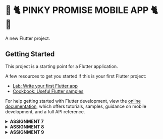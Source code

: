 # 🎀 🐈  PINKY PROMISE MOBILE APP  🐈 🎀

A new Flutter project.

## Getting Started

This project is a starting point for a Flutter application.

A few resources to get you started if this is your first Flutter project:

- [Lab: Write your first Flutter app](https://docs.flutter.dev/get-started/codelab)
- [Cookbook: Useful Flutter samples](https://docs.flutter.dev/cookbook)

For help getting started with Flutter development, view the
[online documentation](https://docs.flutter.dev/), which offers tutorials,
samples, guidance on mobile development, and a full API reference.

<details>
  <summary><strong>ASSIGNMENT 7</strong></summary>
  
### 1. Explain what are stateless widgets and stateful widgets, and explain the difference between them.
Stateless Widgets are static and don't hold mutable state. They will update when external data changes. 

Stateful Widgets are dynamic widgets that maintain a mutable state that can change over time. A widget is called stateful if a widget changes when a user interacts with it.

#### DIFFERENCE BETWEEN STATELESS AND STATEFUL WIDGETS:
##### State Management:
Stateless widgets do not require state management unlike stateful widgets
##### Rendering:
Stateless widgets are only rendered once and update depending on the change of external data. Stateful widgets re-renders when input data changes.
##### Behaviour:
Stateless widgets are static and Stateful widgets are dynamic.


### 2. Mention the widgets that you have used for this project and its uses.
#### MaterialApp:
Top-level widget that provides a default structure for a flutter app, including theme settings and navigation. It's used to initialize the app and apply theme configurations globally.

#### Scaffold: 
Provides the basic visual layout structure for the app. Here, it's used to give the page a default layout structure.

#### AppBar: 
Used as the top section of the screen, which typically contains the title and optional actions. The app title "PINKY PROMISE" is displayed using bold white font by the AppBar.

#### Padding:
Used to add space around the child widgets.

#### Column: 
Arranges its child widgets vertically in a single column. In this app, it's used to stack the rows, the welcome message, and the grid of ItemCard widgets vertically.

#### Row:
Arranges its children horizontally in a single row. Here, it is used to display the InfoCard widgets for "NPM," "Name," and "Class" next to each other.

#### Card:
Used to create a material design card with rounded corners and shadows. It wraps the InfoCard content to give each piece of information a boxed appearance, visually separating them.

#### Container:
A versatile widget that allows for adding padding, margins, background color, and more. Here, it's used to control the layout of the contents within Card and ItemCard widgets.

#### GridView.count:
Creates a grid layout where we can control the number of columns. In this app, it is used to display ItemCard widgets in a 3-column grid.

#### Text:
Used to display text on screen. Here, it's used for showing title, welcome message, and other content within the cards.

#### Icon:
This is used to display the icons from the provided library (Material Icons). The ItemCard uses icons to represent the actions "View Product List", "Logout" and "Add Product".

#### Material:
Provides a canvas for material design styling, including shadows and rounded corners.

#### InkWell:
A gesture detector that shows a ripple effect when tapped. 

#### MediaQuery: 
Used here to access the device's screen dimensions. It's used within InfoCard to adjust the width of the card based on the screen size.

#### SnackBar:
Provides message to the user. In this project, for example, "You have pressed the View Product List button" message will show when the View Product List button is pressed.

### 3. What is the use-case for setState()? Explain the variable that can be affected by setState().
The setState() method is used to update the component's state in response to events, server responses, or changes in props. It queues all the state updates and tells commands to re-render the component and its children with the new state. The variables affected by setState() are those defined within the component's state object.

### 4. Explain the difference between const and final keyword.
A variable declared with the final keyword is initialized at runtime and can be assigned only once. In contrast, a variable with the const keyword is evaluated at compile-time and is already assigned by the time the program is at runtime, meaning the value must be known and fixed during compilation. 

### 5. How I implemented the checklists. 
#### A. Generating a New Flutter Project with the E-Commerce theme that matches the previous assignments.
1. To do this, i generated a new Flutter project in the terminal with the name pinky_promise and entered the directory with these commands.
 ```
flutter create pinky_promise
cd pinky_promise
 ```
2. Then i ran 'flutter run' to run the flutter application. I used Google Chrome to run this. 
3. Then i performed:
```
git init
```
in the root folder and performed add-commit-push to a new github repository titled "pinky-promise-mobile"
4. After generating a new flutter project, I reorganized the project structure with a few steps. First, I created a new file named menu.dart in the pinky_promise/lib directory and added the following code to it
```
import 'package:flutter/material.dart';
```
5. Then I cut these classes from the main.dart file
```
class MyHomePage ... {
    ...
}

class _MyHomePageState ... {
    ...
}
```
6. After that, I imported:
```
import 'package:pinky_promise/menu.dart';
```
to the top of the main.dart file since main.dart no longer understands the MyHomePage class since it is moved to the menu.dart file.

7. Then, I changed MaterialApp to this:
```
colorScheme: ColorScheme.fromSwatch(
    primarySwatch: Colors.pink,
).copyWith(secondary: Colors.pink[500]),
```
and changed const MyHomePage(title: 'Flutter Demo Home Page') to become
```
MyHomePage(),
```
8. menu.dart will look like this
```
class MyHomePage extends StatelessWidget {
    MyHomePage({super.key});

    @override
    Widget build(BuildContext context) {
	return Scaffold(
	    ... 
	);
    }
}
```
and main.dart will look like this
```
import 'package:flutter/material.dart';
import 'package:pinky_promise/menu.dart';


void main() {
  runApp(const MyApp());
}

class MyApp extends StatelessWidget {
  const MyApp({super.key});

  // This widget is the root of your application.
  @override
  Widget build(BuildContext context) {
    return MaterialApp(
      title: 'Flutter Demo',
      theme: ThemeData(
        // This is the theme of your application.
        //
        // TRY THIS: Try running your application with "flutter run". You'll see
        // the application has a purple toolbar. Then, without quitting the app,
        // try changing the seedColor in the colorScheme below to Colors.green
        // and then invoke "hot reload" (save your changes or press the "hot
        // reload" button in a Flutter-supported IDE, or press "r" if you used
        // the command line to start the app).
        //
        // Notice that the counter didn't reset back to zero; the application
        // state is not lost during the reload. To reset the state, use hot
        // restart instead.
        //
        // This works for code too, not just values: Most code changes can be
        // tested with just a hot reload.
         colorScheme: ColorScheme.fromSwatch(
          primarySwatch: Colors.pink,
          ).copyWith(secondary: Colors.pink[500]),
      ),
      home: MyHomePage(),
    );
  }
}
```
#### B. Create three simple buttons with icons
1. Firstly, I added these in outside the MyHomePage and InfoCard class.
```
 ...
 class ItemHomepage {
     final String name;
     final IconData icon;

     ItemHomepage(this.name, this.icon);
 }
 ...
```

2. Then, I created a list of ItemHomepage that contains the buttons to be added to the MyHomePage class.
```
 class MyHomePage extends StatelessWidget {  
     ...
        final List<ItemHomepage> items = [
            ItemHomepage("View Product List", Icons.list),
            ItemHomepage("Add Product", Icons.add),
            ItemHomepage("Logout", Icons.logout),
        ];
     ...
 }
```
3. Then I created the ItemCard class
```
class ItemCard extends StatelessWidget {
  final ItemHomepage item;

  const ItemCard(this.item, {super.key});

  @override
  Widget build(BuildContext context) {
    return Material(
      color: item.color,
      borderRadius: BorderRadius.circular(12),
      child: InkWell(
        onTap: () {
          ScaffoldMessenger.of(context)
            ..hideCurrentSnackBar()
            ..showSnackBar(
              SnackBar(content: Text("You have pressed the ${item.name} button!")),
            );
        },
        child: Container(
          padding: const EdgeInsets.all(8),
          child: Center(
            child: Column(
              mainAxisAlignment: MainAxisAlignment.center,
              children: [
                Icon(
                  item.icon,
                  color: Colors.white,
                  size: 30.0,
                ),
                const Padding(padding: EdgeInsets.all(3)),
                Text(
                  item.name,
                  textAlign: TextAlign.center,
                  style: const TextStyle(color: Colors.white),
                ),
              ],
            ),
          ),
        ),
      ),
    );
  }
}
```

#### C. Implement different colors for each button (View Product List, Add Product, and Logout).
To do this, i changed the list of ItemHomePage I previously created to the following.
```
 class MyHomePage extends StatelessWidget {  
     ...
        final List<ItemHomepage> items = [
            ItemHomepage("View Product List", Icons.list, Colors.pink.shade100),
            ItemHomepage("Add Product", Icons.add, Colors.pink.shade200),
            ItemHomepage("Logout", Icons.logout, Colors.pink.shade300),
        ];
     ...
 }
```
Then added a 'color' property in ItemHomePage
```
class ItemHomepage {
  final String name;
  final IconData icon;
  final Color color; // Tambahkan properti warna

  ItemHomepage(this.name, this.icon, this.color);
}
```

And used the property 'color' in ItemCard
```
class ItemCard extends StatelessWidget {
  final ItemHomepage item;

  const ItemCard(this.item, {super.key});

  @override
  Widget build(BuildContext context) {
    return Material(
      color: item.color,
      borderRadius: BorderRadius.circular(12),
      child: InkWell(
        onTap: () {
          ScaffoldMessenger.of(context)
            ..hideCurrentSnackBar()
            ..showSnackBar(
              SnackBar(content: Text("You have pressed the ${item.name} button!")),
            );
        },
        child: Container(
          padding: const EdgeInsets.all(8),
          child: Center(
            child: Column(
              mainAxisAlignment: MainAxisAlignment.center,
              children: [
                Icon(
                  item.icon,
                  color: Colors.white,
                  size: 30.0,
                ),
                const Padding(padding: EdgeInsets.all(3)),
                Text(
                  item.name,
                  textAlign: TextAlign.center,
                  style: const TextStyle(color: Colors.white),
                ),
              ],
            ),
          ),
        ),
      ),
    );
  }
}

```
#### D. Display a Snackbar with messages.
To do this, I created an ItemCard class to display the buttons (has been done in the previous step). This step will also display snackbar messages. These lines specifically will display the snackbar with messages.
```
...
      child: InkWell(
        onTap: () {
          ScaffoldMessenger.of(context)
            ..hideCurrentSnackBar()
            ..showSnackBar(
              SnackBar(content: Text("You have pressed the ${item.name} button!")),
            );
        },
...
```
</details>
<details>
  <summary><strong>ASSIGNMENT 8</strong></summary>

### 1.What is the purpose of const in Flutter? Explain the advantages of using const in Flutter code. When should we use const, and when should it not be used?
The const keyword is used when the value of the variable is known at compile-time and never changes. The purpose of it is to inform Dart that certain values are known at compile-time, which makes apps more memory-efficient and faster. Using const widgets allows Flutter to reuse the same instance wherever that widget is used in the widget tree, reducing memory usage. 

We should use const when a widget's properties do not change. 
We should not use const when a widget's properties need to change, such as a widget with an animation or one that responds to user interactions. We also shouldn't use const when values are not known at compile-time.

### 2. Explain and compare the usage of Column and Row in Flutter. Provide example implementations of each layout widget!

Column and Row are used by adding a list of children widgets to the Row/Column widget.
The differences between the two are:

- Column: aligns child widgets in a vertical direction
- Row: align child widgets along a horizontal line.

Example implementation:
Column:
```
Center(
  child: Column(
    children: [
      const Padding(
        padding: EdgeInsets.only(top: 16.0),
        child: Text(
          'Hi MofuBuddy! Welcome back to Pinky Promise!',
          style: TextStyle(
            fontWeight: FontWeight.bold,
            fontSize: 18.0,
          ),
        ),
      ),
      GridView.count(
        primary: true,
        padding: const EdgeInsets.all(20),
        crossAxisSpacing: 10,
        mainAxisSpacing: 10,
        crossAxisCount: 3,
        shrinkWrap: true,
        children: items.map((ItemHomepage item) {
          return ItemCard(item);
        }).toList(),
      ),
    ],
  ),
)

```

Row:
```
Row(
  mainAxisAlignment: MainAxisAlignment.spaceEvenly,
  children: [
    InfoCard(title: 'NPM', content: npm),
    InfoCard(title: 'Name', content: name),
    InfoCard(title: 'Class', content: className),
    ],
  ),

```
### 3. List the input elements you used on the form page in this assignment. Are there other Flutter input elements you didn't use in this assignment? Explain!

Input elements I used on the form page:
- TextFormField: used to capture text input for Product and Description
- ElevatedButton: this button is used to submit the form and save the product data. 

Other Flutter input elements you didn't use in this assignment
- Checkbox: useful for capturing binary choices.
- Radio: useful for selecting one option from a list of mutually exclusive choices.
- Switch: ideal for toggling a setting on or off. Often used in preference forms
- Slider: used for selecting a value from a continuous range.
- DatePicker:  used to let users select dates.
- DropdownButton: allows users to select from a list of options.
- AutoComplete: provides a text field with auto-completion capabilities.

### 4. How do you set the theme within a Flutter application to ensure consistency? Did you implement a theme in your application?
To ensure consistency, I used MaterialApp in the the main.dart file:
```
import 'package:flutter/material.dart';
import 'package:pinky_promise/screens/menu.dart';

void main() {
  runApp(const MyApp());
}

class MyApp extends StatelessWidget {
  const MyApp({super.key});

  @override
  Widget build(BuildContext context) {
    return MaterialApp(
      title: 'Flutter Demo',
      theme: ThemeData(
        // Define a consistent color scheme for the app
        colorScheme: ColorScheme.fromSwatch(
          primarySwatch: Colors.pink,
        ).copyWith(
          secondary: Colors.pink[500], 
        ),
      ),
      home: MyHomePage(),
    );
  }
}

```
Regarding theme implementation, I implemented a "Pink" theme for this application, similar to what I did in the previous assignments with flutter. 
- Primary Swatch: i used
```
primarySwatch: Colors.pink
```
which sets the primary color of your app to shades of pink. This color is automatically applied to elements like the AppBar background, buttons, and any widget that uses Theme.of(context).colorScheme.primary.
- Secondary Color: The secondary color here is 
```
secondary: Colors.pink[500]
```
- AppBar Styling: by setting colorScheme.primary to pink, the AppBar inherits the pink color as its background color, which ensures consistency.

### 5.  How do you manage navigation in a multi-page Flutter application?
To manage navugation in a multi-page Flutter application, first I used Navigator.pushReplacement to navigate between screens when specific buttons are pressed. 
Example:
```
ListTile(
  leading: const Icon(Icons.home_outlined),
  title: const Text('Home Page'),
  onTap: () {
    Navigator.pushReplacement(
      context,
      MaterialPageRoute(builder: (context) => MyHomePage()),
    );
  },
),

```

I also used Drawer widget to create a side navigation menu for the app.

```
drawer: const LeftDrawer(),

```

```
Drawer(
  child: ListView(
    children: [
      DrawerHeader(
        decoration: BoxDecoration(
          color: Theme.of(context).colorScheme.primary,
        ),
        child: const Column(
          children: [
            Text(
              'Pinky Promise',
              style: TextStyle(
                fontSize: 24,
                fontWeight: FontWeight.bold,
                color: Colors.white,
              ),
            ),
          ],
        ),
      ),
      ListTile(
        leading: const Icon(Icons.add),
        title: const Text('Add Product'),
        onTap: () {
          Navigator.pushReplacement(
            context,
            MaterialPageRoute(builder: (context) => ProductEntryFormPage()),
          );
        },
      ),
    ],
  ),
);

```

### HOW I IMPLEMENTED THE CHECKLISTS
#### A. Creating at least one new page in the application, specifically a form page to add a new item.
1. To do this, I created two new directory in lib, namely screens and widgets. But I used lib/screens in this step.
2. I moved menu.dart to this directory and added a new file named productentry_form.dart with the code inside of the file as follows:
```
import 'package:flutter/material.dart';
import 'package:pinky_promise/widgets/left_drawer.dart';

class ProductEntryFormPage extends StatefulWidget {
  const ProductEntryFormPage({super.key});

  @override
  State<ProductEntryFormPage> createState() => _ProductEntryFormPageState();
}

class _ProductEntryFormPageState extends State<ProductEntryFormPage> {
  final _formKey = GlobalKey<FormState>();
  String _product = "";
  String _description = "";
  int _amount = 0;
  int _coquetteness = 0;

  @override
  Widget build(BuildContext context) {
    return Scaffold(
      appBar: AppBar(
        title: const Center(
          child: Text(
            'Add Your Product!',
          ),
        ),
        backgroundColor: Theme.of(context).colorScheme.primary,
        foregroundColor: Colors.white,
      ),
      drawer: const LeftDrawer(),
      body: Form(
        key: _formKey,
        child: SingleChildScrollView(
          child: Column(
            crossAxisAlignment: CrossAxisAlignment.start,
            children: [
              Padding(
                padding: const EdgeInsets.all(8.0),
                child: TextFormField(
                  decoration: InputDecoration(
                    hintText: "Product",
                    labelText: "Product",
                    border: OutlineInputBorder(
                      borderRadius: BorderRadius.circular(5.0),
                    ),
                  ),
                  onChanged: (String? value) {
                    setState(() {
                      _product = value!;
                    });
                  },
                  validator: (String? value) {
                    if (value == null || value.isEmpty) {
                      return "Product cannot be empty!";
                    }
                    return null;
                  },
                ),
              ),
              Padding(
                padding: const EdgeInsets.all(8.0),
                child: TextFormField(
                  decoration: InputDecoration(
                    hintText: "Description",
                    labelText: "Description",
                    border: OutlineInputBorder(
                      borderRadius: BorderRadius.circular(5.0),
                    ),
                  ),
                  onChanged: (String? value) {
                    setState(() {
                      _description = value!;
                    });
                  },
                  validator: (String? value) {
                    if (value == null || value.isEmpty) {
                      return "Description cannot be empty!";
                    }
                    return null;
                  },
                ),
              ),
              Padding(
                padding: const EdgeInsets.all(8.0),
                child: TextFormField(
                  decoration: InputDecoration(
                    hintText: "Amount",
                    labelText: "Amount",
                    border: OutlineInputBorder(
                      borderRadius: BorderRadius.circular(5.0),
                    ),
                  ),
                  keyboardType: TextInputType.number,
                  onChanged: (String? value) {
                    setState(() {
                      _amount = int.tryParse(value!) ?? 0;
                    });
                  },
                  validator: (String? value) {
                    if (value == null || value.isEmpty) {
                      return "Amount cannot be empty!";
                    }
                    if (int.tryParse(value) == null) {
                      return "Amount must be a number!";
                    }
                    return null;
                  },
                ),
              ),
              Padding(
                padding: const EdgeInsets.all(8.0),
                child: TextFormField(
                  decoration: InputDecoration(
                    hintText: "Coquetteness",
                    labelText: "Coquetteness",
                    border: OutlineInputBorder(
                      borderRadius: BorderRadius.circular(5.0),
                    ),
                  ),
                  keyboardType: TextInputType.number,
                  onChanged: (String? value) {
                    setState(() {
                      _coquetteness = int.tryParse(value!) ?? 0; // Corrected here
                    });
                  },
                  validator: (String? value) {
                    if (value == null || value.isEmpty) {
                      return "Coquetteness cannot be empty!";
                    }
                    if (int.tryParse(value) == null) {
                      return "Coquetteness must be a number!";
                    }
                    return null;
                  },
                ),
              ),
              Align(
                alignment: Alignment.bottomCenter,
                child: Padding(
                  padding: const EdgeInsets.all(8.0),
                  child: ElevatedButton(
                    style: ButtonStyle(
                      backgroundColor: MaterialStateProperty.all(
                        Theme.of(context).colorScheme.primary,
                      ),
                    ),
                    onPressed: () {
                      if (_formKey.currentState!.validate()) {
                        showDialog(
                          context: context,
                          builder: (context) {
                            return AlertDialog(
                              title: const Text('Product successfully saved, buddy!!'),
                              content: SingleChildScrollView(
                                child: Column(
                                  crossAxisAlignment: CrossAxisAlignment.start,
                                  children: [
                                    Text('Product: $_product'),
                                    Text('Description: $_description'),
                                    Text('Amount: $_amount'),
                                    Text('Coquetteness: $_coquetteness'),
                                  ],
                                ),
                              ),
                              actions: [
                                TextButton(
                                  child: const Text('OK'),
                                  onPressed: () {
                                    Navigator.pop(context);
                                    _formKey.currentState!.reset();
                                    setState(() {
                                      _product = "";
                                      _description = "";
                                      _amount = 0;
                                      _coquetteness = 0;
                                    });
                                  },
                                ),
                              ],
                            );
                          },
                        );
                      }
                    },
                    child: const Text(
                      "Save",
                      style: TextStyle(color: Colors.white),
                    ),
                  ),
                ),
              ),
            ],
          ),
        ),
      ),
    );
  }
}

```
I have included four input elements, namely Product, Description, Price, and Coquetteness, with the input field not allowed to be empty, and each input field have contain data in the model's data type. A save button is also included. 

#### B. Redirect the user to the new item addition form when they press the Add Item button on the main page.
1. To do this, I created product_card.dart in widgets directory with the content as follows:
```
import 'package:pinky_promise/screens/productentry_form.dart';
import 'package:flutter/material.dart';

class ItemHomepage {
  final String name;
  final IconData icon;
  final Color color;

  ItemHomepage(this.name, this.icon, this.color);
}

class ItemCard extends StatelessWidget {
  final ItemHomepage item;

  const ItemCard(this.item, {super.key});

  @override
  Widget build(BuildContext context) {
    return Material(
      color: item.color,
      borderRadius: BorderRadius.circular(12),
      child: InkWell(
        onTap: () {
          if (item.name == "Add Item") {
            Navigator.push(
              context,
              MaterialPageRoute(builder: (context) => const ProductEntryFormPage()),
            );
          } else {
            ScaffoldMessenger.of(context).showSnackBar(
              SnackBar(content: Text("You have pressed the ${item.name} button!")),
            );
          }
        },
        child: Container(
          padding: const EdgeInsets.all(8),
          child: Center(
            child: Column(
              mainAxisAlignment: MainAxisAlignment.center,
              children: [
                Icon(
                  item.icon,
                  color: Colors.white,
                  size: 30.0,
                ),
                const SizedBox(height: 5),
                Text(
                  item.name,
                  textAlign: TextAlign.center,
                  style: const TextStyle(color: Colors.white),
                ),
              ],
            ),
          ),
        ),
      ),
    );
  }
}

```
Here, I updated the onTap Handler to navigate to ProductEntryFormPage. ItemHomePage and ItemCard were taken previously from menu.dart
 
#### C. Display the data from the form in a pop-up after pressing the Save button on the new item addition form page.
To do this, I modified the productentry_form.dart file. I create a button as the next child of Column and wrap the button with Padding and Align. 
```
Align(
  alignment: Alignment.bottomCenter,
  child: Padding(
    padding: const EdgeInsets.all(8.0),
    child: ElevatedButton(
      style: ButtonStyle(
        backgroundColor: MaterialStateProperty.all(
          Theme.of(context).colorScheme.primary,
        ),
      ),
      onPressed: () {
        if (_formKey.currentState!.validate()) {
          showDialog(
            context: context,
            builder: (context) {
              return AlertDialog(
                title: const Text('Product successfully saved, buddy!!'),
                content: SingleChildScrollView(
                  child: Column(
                    crossAxisAlignment: CrossAxisAlignment.start,
                    children: [
                      Text('Product: $_product'),
                      Text('Description: $_description'),
                      Text('Price: $_price'),
                      Text('Coquetteness: $_coquetteness'),
                    ],
                  ),
                ),
                actions: [
                  TextButton(
                    child: const Text('OK'),
                    onPressed: () {
                      Navigator.pop(context); // Closes the dialog
                      _formKey.currentState!.reset(); // Resets the form
                      setState(() {
                        _product = "";
                        _description = "";
                        _price = 0;
                        _coquetteness = 0;
                      });
                    },
                  ),
                ],
              );
            },
          );
        }
      },
      child: const Text(
        "Save",
        style: TextStyle(color: Colors.white),
      ),
    ),
  ),
);
```
#### D. Create a drawer in the application
I implemented this step by making a left_drawer.dart file in the lib/widgets directory with the content as follows:
```
import 'package:flutter/material.dart';
import 'package:pinky_promise/screens/menu.dart';
import 'package:pinky_promise/screens/productentry_form.dart';

class LeftDrawer extends StatelessWidget {
  const LeftDrawer({super.key});

  @override
  Widget build(BuildContext context) {
    return Drawer(
      child: ListView(
        children: [
          DrawerHeader(
            decoration: BoxDecoration(
              color: Theme.of(context).colorScheme.primary,
            ),
            child: const Column(
              children: [
                Text(
                  'PINKY PROMISE',
                  textAlign: TextAlign.center,
                  style: TextStyle(
                    fontSize: 24,
                    fontWeight: FontWeight.bold,
                    color: Colors.white,
                  ),
                ),
                Padding(padding: EdgeInsets.all(8)),
                Text(
                  "Your favorite coquette trinket shop!",
                  textAlign: TextAlign.center,
                  style: TextStyle(
                    color: Colors.white,
                    fontWeight: FontWeight.normal,
                    fontSize: 15.0,
                  ),
                ),
              ],
            ),
          ),
          ListTile(
            leading: const Icon(Icons.home_outlined),
            title: const Text('Home Page'),
            onTap: () {
              Navigator.pushReplacement(
                context,
                MaterialPageRoute(
                  builder: (context) => MyHomePage(),
                ),
              );
            },
          ),
          ListTile(
            leading: const Icon(Icons.add),
            title: const Text('Add Item'),
            onTap: () {
              Navigator.pushReplacement(
                context,
                MaterialPageRoute(
                  builder: (context) => ProductEntryFormPage(),
                ),
              );
            },
          ),
          ListTile(
            leading: const Icon(Icons.logout),
            title: const Text('Logout'),
            onTap: () {
              // logout logic here 
              Navigator.pop(context);
            },
          ),
        ],
      ),
    );
  }
}

```
In the left_drawer.dart file, it contains Home, Logout and Add Item. But only Home & Add Item have been implemented here. Home option can redirect the user to the main page and the Add Item redirects the user to the new item addition form page.


</details>
<details>
  <summary><strong>ASSIGNMENT 9</strong></summary>

### 1. Explain why we need to create a model to retrieve or send JSON data. Will an error occur if we don't create a model first?
We need a model for a JSON data because a model defines the structure of the data, ensuring that the JSON data retrievef or sent matches the expected format.
Models also simplify converting JSON data to usable objects in the code (deserialization) and converting objects back to JSON for sending data (serialization).

If we don't create a model first, we will have increased complexity and it is potential for runtime errors to happen. Debugging issues related to JSON data also becomes more difficult because there is no standardized way to ensure the data structure is correct.

### 2. Explain the function of the http library that you implemented for this task.
The HTTP library implemented here can be used to make HTTP requests such as POST & GET. POST is used to send new product data to the backend and GET is used to fetch the list of products from the Django backend.

HTTP library also helps with handling API communication as well as data deserialization and serialization (handling data exchange between flutter and django for example).

### 3. Explain the function of CookieRequest and why it's necessary to share the CookieRequest instance with all components in the Flutter app.
- Session Management: When a user logs in, the server sends a session cookie, which is stored by CookieRequest. This cookie is then automatically included in subsequent requests to authenticate the user.
- Authentication: CookieRequest helps handle login, logout, and managing user  session states.
- Simplified API Calls: CookieRequest provide methods like POST and GET, for making HTTP requests with cookies & CSRF tokens included.

It's necessary to share the CookieRequest instance with all components in the Flutter app because by doing this, all parts of the app can access and use the same session cookies. We can also ensure a centralized cookie management since cookies are stored in a single instance of CookieRequest.

### 4. Explain the mechanism of data transmission, from input to display in Flutter.
1. The process begins with the user providing input through UI components, for example TextField.
2. Then, before processing the input, form validation occurs. This happens by using the validator parameter in TextFormField or custom logic before submission.
3. After that, data is being sent to backend, but this occurs if the data needs to be persisted or processed by a server, it is sent to the backend using an HTTP request.
4. Then data from backend is retrieved. The mechanism happens by having the response sent by the backend being decoded by jsonDecode and a model class used to parse JSON data into Dart objects
5. Once input data is processed, the app's state is updated to reflect the changes.
6. The updated state triggers the widget to rebuild, and the data is displayed to the user. The UI automatically updates to reflect the new state.
7. Then a continous feedback loop occurs. 

### 5. Explain the authentication mechanism from login, register, to logout. Start from inputting account data in Flutter to Django's completion of the authentication process and display of the menu in Flutter.
#### LOGIN
1. First a user tries to login with an account (username and password)
2. Flutter sends the credentials to a django endpoint, in this case /auth/login/. This is being done by sending a HTTP POST request
3. Django authenticates the user by verifying the username and password using authenticate() from django.contrib.auth and creating a session and setting a cookie if the authentication is successful.
4. If the login is successful, Django returns a success message along with a session cookie.

#### REGISTER
1. First a user tries to register an account (username and password)
2. Flutter sends data to a django endpoint, in this case /auth/register/. This is being done by sending a HTTP POST request, data being sent is in JSON format
3. Django validates the data and checks for the username as well as the password.
4. If valid, Django creates a new user object and saves it in the database
5. If successful, Flutter displays a success message and redirects the user to the login page.

#### LOGOUT 
1. When a user clicks the logout button, Flutter sends a GET or POST request to Django's logout endpoint, in this case /auth/logout/).
2. Then, Django clears session data and invalidates the session cookie
3. If the logout is successful, the app redirects the user to the login page again. 

#### ACCESSING AUTHENTICATED PAGES
1. Flutter sends an authenticated HTTP request to retrieve protected resources, such as a user-specific product list in the assignment.
2. Then, Django checks if the session cookie matches an authenticated user session. If valid, Django retrieves and returns the requested data.
3. Flutter parses the received JSON data and updates the UI to display user-specific content.

### 6. HOW I IMPLEMENTED THE CHECKLISTS
#### Implement the registration feature in the Flutter project.
1. I started by creating a django app called authentication in my previous pinky-promise assignment as well as adjusting the settings to include the authentication and corsheaders in the INSTALLED_APPS and adjusting the settings to add the following variables
```
CORS_ALLOW_ALL_ORIGINS = True
CORS_ALLOW_CREDENTIALS = True
CSRF_COOKIE_SECURE = True
SESSION_COOKIE_SECURE = True
CSRF_COOKIE_SAMESITE = 'None'
SESSION_COOKIE_SAMESITE = 'None'
```
I also added 'corsheaders.middleware.CorsMiddleware' to MIDDLEWARE and added "10.0.2.2" to ALLOWED_HOSTS 

2. I created a view method for login which is done in authentication/views.py.
```
from django.contrib.auth import authenticate, login as auth_login
from django.http import JsonResponse
from django.views.decorators.csrf import csrf_exempt

@csrf_exempt
def login(request):
    username = request.POST['username']
    password = request.POST['password']
    user = authenticate(username=username, password=password)
    if user is not None:
        if user.is_active:
            auth_login(request, user)
            # Successful login status.
            return JsonResponse({
                "username": user.username,
                "status": True,
                "message": "Login successful!"
                # Add other data if you want to send data to Flutter.
            }, status=200)
        else:
            return JsonResponse({
                "status": False,
                "message": "Login failed, account disabled."
            }, status=401)

    else:
        return JsonResponse({
            "status": False,
            "message": "Login failed, check email or password again."
        }, status=401)
```

3. Made urls.py in the authentication app and filled it as follows
```
from django.urls import path
from authentication.views import login

app_name = 'authentication'

urlpatterns = [
    path('login/', login, name='login'),
]
```
3. Fixed pinky_promise/urls.py by adding
```
path('auth/', include('authentication.urls'))
```
#### Integrate the Django authentication system with the Flutter project.
1. Installed the packages provided
```
flutter pub add provider
flutter pub add pbp_django_auth
```
2. Then, I modified root widget to provide the CookieRequest library to all child widgets using Provider
```
class LoginApp extends StatelessWidget {
  const LoginApp({super.key});

  @override
  Widget build(BuildContext context) {
    return MaterialApp(
      title: 'Login',
      theme: ThemeData(
        useMaterial3: true,
        colorScheme: ColorScheme.fromSwatch(
          primarySwatch: Colors.pink,
        ).copyWith(secondary: Colors.pink[500]),
      ),
      home: const LoginPage(),
    );
  }
}
```
3. Implemented a register function in your project by adding another function in authentication/views.py
```
from django.contrib.auth.models import User
import json

...

@csrf_exempt
def register(request):
    if request.method == 'POST':
        data = json.loads(request.body)
        username = data['username']
        password1 = data['password1']
        password2 = data['password2']

        # Check if the passwords match
        if password1 != password2:
            return JsonResponse({
                "status": False,
                "message": "Passwords do not match."
            }, status=400)

        # Check if the username is already taken
        if User.objects.filter(username=username).exists():
            return JsonResponse({
                "status": False,
                "message": "Username already exists."
            }, status=400)

        # Create the new user
        user = User.objects.create_user(username=username, password=password1)
        user.save()

        return JsonResponse({
            "username": user.username,
            "status": 'success',
            "message": "User created successfully!"
        }, status=200)

    else:
        return JsonResponse({
            "status": False,
            "message": "Invalid request method."
        }, status=400)

```

#### Create a login page in the Flutter project.
1. Created a login.dart in lib/screens named menu.dart and filled it with
```
import 'package:pinky_promise/screens/menu.dart';
import 'package:flutter/material.dart';
import 'package:pbp_django_auth/pbp_django_auth.dart';
import 'package:provider/provider.dart';
import 'package:pinky_promise/screens/register.dart';

void main() {
  runApp(const LoginApp());
}

class LoginApp extends StatelessWidget {
  const LoginApp({super.key});

  @override
  Widget build(BuildContext context) {
    return MaterialApp(
      title: 'Login',
      theme: ThemeData(
        useMaterial3: true,
        colorScheme: ColorScheme.fromSwatch(
          primarySwatch: Colors.pink,
        ).copyWith(secondary: Colors.pink[500]),
      ),
      home: const LoginPage(),
    );
  }
}

class LoginPage extends StatefulWidget {
  const LoginPage({super.key});

  @override
  State<LoginPage> createState() => _LoginPageState();
}

class _LoginPageState extends State<LoginPage> {
  final TextEditingController _usernameController = TextEditingController();
  final TextEditingController _passwordController = TextEditingController();

  @override
  Widget build(BuildContext context) {
    final request = context.watch<CookieRequest>();

    return Scaffold(
      appBar: AppBar(
        title: const Text('Login'),
      ),
      body: Center(
        child: SingleChildScrollView(
          padding: const EdgeInsets.all(16.0),
          child: Card(
            elevation: 8,
            shape: RoundedRectangleBorder(
              borderRadius: BorderRadius.circular(12.0),
            ),
            child: Padding(
              padding: const EdgeInsets.all(20.0),
              child: Column(
                mainAxisSize: MainAxisSize.min,
                children: [
                  const Text(
                    'Login',
                    style: TextStyle(
                      fontSize: 24.0,
                      fontWeight: FontWeight.bold,
                    ),
                  ),
                  const SizedBox(height: 30.0),
                  TextField(
                    controller: _usernameController,
                    decoration: const InputDecoration(
                      labelText: 'Username',
                      hintText: 'Enter your username',
                      border: OutlineInputBorder(
                        borderRadius: BorderRadius.all(Radius.circular(12.0)),
                      ),
                      contentPadding:
                          EdgeInsets.symmetric(horizontal: 12.0, vertical: 8.0),
                    ),
                  ),
                  const SizedBox(height: 12.0),
                  TextField(
                    controller: _passwordController,
                    decoration: const InputDecoration(
                      labelText: 'Password',
                      hintText: 'Enter your password',
                      border: OutlineInputBorder(
                        borderRadius: BorderRadius.all(Radius.circular(12.0)),
                      ),
                      contentPadding:
                          EdgeInsets.symmetric(horizontal: 12.0, vertical: 8.0),
                    ),
                    obscureText: true,
                  ),
                  const SizedBox(height: 24.0),
                  ElevatedButton(
                    onPressed: () async {
                      String username = _usernameController.text;
                      String password = _passwordController.text;

                      final response = await request
                          .login("http://127.0.0.1:8000/auth/login/", {
                        'username': username,
                        'password': password,
                      });

                      if (request.loggedIn) {
                        String message = response['message'];
                        String uname = response['username'];
                        if (context.mounted) {
                          Navigator.pushReplacement(
                            context,
                            MaterialPageRoute(
                                builder: (context) => MyHomePage()),
                          );
                          ScaffoldMessenger.of(context)
                            ..hideCurrentSnackBar()
                            ..showSnackBar(
                              SnackBar(
                                  content:
                                      Text("$message Welcome, $uname.")),
                            );
                        }
                      } else {
                        if (context.mounted) {
                          showDialog(
                            context: context,
                            builder: (context) => AlertDialog(
                              title: const Text('Login Failed'),
                              content: Text(response['message']),
                              actions: [
                                TextButton(
                                  child: const Text('OK'),
                                  onPressed: () {
                                    Navigator.pop(context);
                                  },
                                ),
                              ],
                            ),
                          );
                        }
                      }
                    },
                    style: ElevatedButton.styleFrom(
                      foregroundColor: Colors.white,
                      minimumSize: Size(double.infinity, 50),
                      backgroundColor: Theme.of(context).colorScheme.primary,
                      padding: const EdgeInsets.symmetric(vertical: 16.0),
                    ),
                    child: const Text('Login'),
                  ),
                  const SizedBox(height: 36.0),
                  GestureDetector(
                    onTap: () {
                      Navigator.push(
                        context,
                        MaterialPageRoute(
                            builder: (context) => const RegisterPage()),
                      );
                    },
                    child: Text(
                      'Don\'t have an account? Register',
                      style: TextStyle(
                        color: Theme.of(context).colorScheme.primary,
                        fontSize: 16.0,
                      ),
                    ),
                  ),
                ],
              ),
            ),
          ),
        ),
      ),
    );
  }
}
```
2. Then i changed home: MyHomePage() to home: LoginPage() in main.dart

#### Create a custom model according to your Django application project.
1. I started by opening https://app.quicktype.io/
2. Then I copied JSON endpoint i have ever created in the previous assignment
3. Changed the setup name to ProductEntry in Quicktype, source type to JSON, and language to Dart.
4. Then I pasted the previously copied JSON data into the textbox
5. Then I copied the code to a new file, lib/models/product_entry.dart

#### Create a page containing a list of all items available at the JSON endpoint in Django that you have deployed.
1. First, I made a new file in the lib/screens directory with name list_product.dart and filled it as follows
```
import 'package:flutter/material.dart';
import 'package:pinky_promise/models/product_entry.dart';
import 'package:pinky_promise/widgets/left_drawer.dart';
import 'package:pbp_django_auth/pbp_django_auth.dart';
import 'package:provider/provider.dart';
import 'package:pinky_promise/screens/product_detail.dart';

class ProductListPage extends StatefulWidget {
  const ProductListPage({super.key});

  @override
  State<ProductListPage> createState() => _ProductListPageState();
}

class _ProductListPageState extends State<ProductListPage> {
  Future<List<ProductEntry>> fetchProducts(CookieRequest request) async {
    try {
      final response = await request.get('http://127.0.0.1:8000/json/');

      if (response is List) {
        return response.map((data) => ProductEntry.fromJson(data)).toList();
      } else {
        throw Exception("Invalid JSON response.");
      }
    } catch (error) {
      throw Exception("Failed to load products: $error");
    }
  }

  @override
  Widget build(BuildContext context) {
    final request = context.watch<CookieRequest>();

    return Scaffold(
      appBar: AppBar(
        title: const Text(
          'Product List',
          style: TextStyle(color: Colors.white),
        ),
        backgroundColor: Theme.of(context).colorScheme.primary,
      ),
      drawer: const LeftDrawer(),
      body: FutureBuilder<List<ProductEntry>>(
        future: fetchProducts(request),
        builder: (context, snapshot) {
          if (snapshot.connectionState == ConnectionState.waiting) {
            return const Center(child: CircularProgressIndicator());
          } else if (snapshot.hasError) {
            return Center(
              child: Text(
                'Error: ${snapshot.error}',
                style: const TextStyle(fontSize: 18, color: Colors.red),
                textAlign: TextAlign.center,
              ),
            );
          } else if (!snapshot.hasData || snapshot.data!.isEmpty) {
            return const Center(
              child: Text(
                'No products found. Add some products!',
                style: TextStyle(fontSize: 18, color: Colors.grey),
              ),
            );
          } else {
            final products = snapshot.data!;
            return ListView.builder(
              itemCount: products.length,
              itemBuilder: (context, index) {
                final product = products[index];
                return GestureDetector(
                  onTap: () {
                    Navigator.push(
                      context,
                      MaterialPageRoute(
                        builder: (context) => ProductDetailPage(product: product),
                      ),
                    );
                  },
                  child: Container(
                    margin: const EdgeInsets.symmetric(horizontal: 16, vertical: 12),
                    padding: const EdgeInsets.all(20.0),
                    decoration: BoxDecoration(
                      color: Colors.white,
                      borderRadius: BorderRadius.circular(10.0),
                      boxShadow: const [
                        BoxShadow(
                          color: Colors.black26,
                          blurRadius: 5.0,
                          offset: Offset(0, 2),
                        ),
                      ],
                    ),
                    child: Column(
                      crossAxisAlignment: CrossAxisAlignment.start,
                      children: [
                        Text(
                          product.fields.name,
                          style: const TextStyle(
                            fontSize: 18.0,
                            fontWeight: FontWeight.bold,
                          ),
                        ),
                        const SizedBox(height: 10),
                        Text("Description: ${product.fields.description}"),
                        const SizedBox(height: 10),
                        Text("Price: Rp${product.fields.price}"),
                        const SizedBox(height: 10),
                        Text("Coquetteness: ${product.fields.coquetteness}"),
                      ],
                    ),
                  ),
                );
              },
            );
          }
        },
      ),
    );
  }
}

``` 
2. Then, I changed the function of the View Product button in the main page 
```
          else if (item.name == "View Product List") {
            Navigator.push(
              context,
              MaterialPageRoute(
                builder: (context) => const ProductListPage(),
              ),
            );
          }
  
```

#### Create a detail page for each item listed on the Product list page.
1. I created a new file in screens called product_detail.dart and filled it as follows
```
import 'package:flutter/material.dart';
import 'package:pinky_promise/models/product_entry.dart';

class ProductDetailPage extends StatelessWidget {
  final ProductEntry product;

  const ProductDetailPage({super.key, required this.product});

  @override
  Widget build(BuildContext context) {
    return Scaffold(
      appBar: AppBar(
        title: const Text('Product Detail'),
        backgroundColor: Theme.of(context).colorScheme.primary,
      ),
      body: Padding(
        padding: const EdgeInsets.all(16.0),
        child: Column(
          crossAxisAlignment: CrossAxisAlignment.start,
          children: [
            Text(
              product.fields.name,
              style: const TextStyle(
                fontSize: 20.0,
                fontWeight: FontWeight.bold,
              ),
            ),
            const SizedBox(height: 10),
            Text("Description: ${product.fields.description}"),
            const SizedBox(height: 10),
            Text("Price: Rp${product.fields.price}"),
            const SizedBox(height: 10),
            Text("Coquetteness: ${product.fields.coquetteness}"),
            const SizedBox(height: 20),
            ElevatedButton(
              onPressed: () {
                Navigator.pop(context);
              },
              child: const Text('Back to Product List'),
            ),
          ],
        ),
      ),
    );
  }
}

```
2. Then I updated the ListView.builder in list_product.dart
```
            return ListView.builder(
              itemCount: products.length,
              itemBuilder: (context, index) {
                final product = products[index];
                return GestureDetector(
                  onTap: () {
                    Navigator.push(
                      context,
                      MaterialPageRoute(
                        builder: (context) => ProductDetailPage(product: product),
                      ),
                    );
                  },
                  child: Container(
                    margin: const EdgeInsets.symmetric(horizontal: 16, vertical: 12),
                    padding: const EdgeInsets.all(20.0),
                    decoration: BoxDecoration(
                      color: Colors.white,
                      borderRadius: BorderRadius.circular(10.0),
                      boxShadow: const [
                        BoxShadow(
                          color: Colors.black26,
                          blurRadius: 5.0,
                          offset: Offset(0, 2),
                        ),
                      ],
                    ),
                    child: Column(
                      crossAxisAlignment: CrossAxisAlignment.start,
                      children: [
                        Text(
                          product.fields.name,
                          style: const TextStyle(
                            fontSize: 18.0,
                            fontWeight: FontWeight.bold,
                          ),
                        ),
                        const SizedBox(height: 10),
                        Text("Description: ${product.fields.description}"),
                        const SizedBox(height: 10),
                        Text("Price: Rp${product.fields.price}"),
                        const SizedBox(height: 10),
                        Text("Coquetteness: ${product.fields.coquetteness}"),
                      ],
                    ),
                  ),
                );
              },
            );
          }
        },
      ),
    );
  }
}
```
3. Then I added a new function in main/views.py
```
@csrf_exempt
def fetch_products(request):
    if request.method == "GET":
        user = request.user
        products = Product.objects.filter(user=user)  # Filter berdasarkan user
        product_list = [
            {
                "id": product.id,
                "name": product.name,
                "description": product.description,
                "price": product.price,
                "coquetteness": product.coquetteness,
            }
            for product in products
        ]
        return JsonResponse(product_list, safe=False)

```

And added the url path to urls.py
```
from django.urls import path
from main.views import ..., fetch_products
app_name = 'main'

urlpatterns = [
...
    path('json/', fetch_products, name='fetch_products'),
]
```